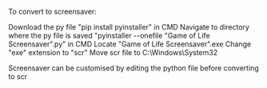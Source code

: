 To convert to screensaver:

Download the py file
"pip install pyinstaller" in CMD
Navigate to directory where the py file is saved
"pyinstaller --onefile "Game of Life Screensaver".py" in CMD
Locate "Game of Life Screensaver".exe
Change "exe" extension to "scr"
Move scr file to C:\Windows\System32

Screensaver can be customised by editing the python file before converting to scr
